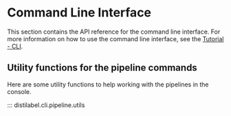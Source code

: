 # Command Line Interface

This section contains the API reference for the command line interface. For more information on how to use the command line interface, see the [Tutorial - CLI](../sections/learn/cli.md).

## Utility functions for the pipeline commands

Here are some utility functions to help working with the pipelines in the console.

::: distilabel.cli.pipeline.utils
